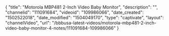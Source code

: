 {
    "title": "Motorola MBP481 2-Inch Video Baby Monitor",
    "description": "",
    "channelid": "111091684",
    "videoid": "109986066",
    "date_created": "1502522018",
    "date_modified": "1504049170",
    "type": "captivate",
    "layout": "channelVideo",
    "url": "\/bbbusa-latest-videos\/motorola-mbp481-2-inch-video-baby-monitor-4-notes\/111091684-109986066"
}
